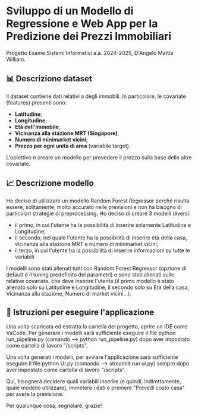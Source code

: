 # Sviluppo di un Modello di Regressione e Web App per la Predizione dei Prezzi Immobiliari
Progetto Esame Sistemi Informativi a.a. 2024-2025, D'Angelo Mattia William.

## 📊 Descrizione dataset
Il dataset contiene dati relativi a degli immobili. In particolare, le covariate (features) presenti sono:
- **Latitudine**;
- **Longitudine**;
- **Età dell'immobile**;
- **Vicinanza alla stazione MRT (Singapore)**;
- **Numero di minimarket vicini**;
- **Prezzo per ogni unità di area** (variabile target).

L'obiettivo è creare un modello per prevedere il prezzo sulla base delle altre covariate.

## 📈 Descrizione modello
Ho deciso di utilizzare un modello Random Forest Regressor perché risulta essere, solitamente, molto accurato nelle previsioni e non ha bisogno di particolari strategie di preprocessing.
Ho deciso di creare 3 modelli diversi:
- il primo, in cui l'utente ha la possibilità di inserire solamente Latitudine e Longitudine;
- il secondo, nel quale l'utente ha la possibilità di inserire età della casa, vicinanza alla stazione MRT e numero di minimarket vicini;
- il terzo, in cui l'utente ha la possibilità di inserire informazioni su tutte le variabili.

I modelli sono stati allenati tutti con Random Forest Regressor (opzione di default è il tuning predefinito dei parametri) e sono stati allenati sulle relative covariate, che deve inserire l'utente (il primo modello è stato allenato solo su Latitudine e Longitudine, il secondo solo su Età della casa, Vicinanza alla stazione, Numero di market vicini...).

## 📝 Istruzioni per eseguire l'applicazione
Una volta scaricata ed estratta la cartella del progetto, aprire un IDE come VsCode. Per generare i modelli sarà sufficiente eseguire il file python run_pipeline.py (comando --> python run_pipeline.py) dopo aver impostato come cartella di lavoro "/scripts".

Una volta generati i modelli, per avviare l'applicazione sarà sufficiente eseguire il file python UI.py (comando --> streamlit run ui.py) sempre dopo aver impostato come cartella di lavoro "/scripts".

Qui, bisognerà decidere quali variabili inserire (e quindi, indirettamente, quale modello utilizzare), immetere i dati e premere "Prevedi costo casa" per avere la previsione.

Per qualunque cosa, segnalare, grazie!
